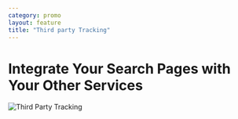 ```yaml
---
category: promo
layout: feature
title: "Third party Tracking"
---
```

# Integrate Your Search Pages with Your Other Services 

![Third Party Tracking](https://9fddeb862c037f6d2190-f1564c64756a8cfee25b6b19953b1d23.ssl.cf2.rackcdn.com/promo-thirdparty.png "Third Party Tracking")